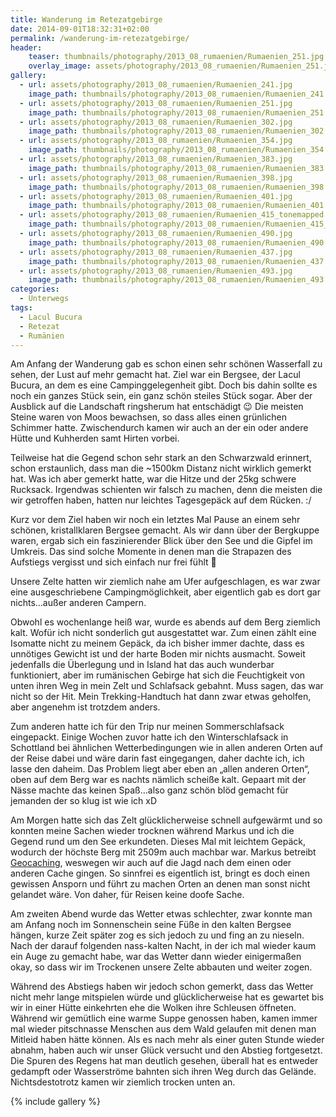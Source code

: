 ```yaml
---
title: Wanderung im Retezatgebirge
date: 2014-09-01T18:32:31+02:00
permalink: /wanderung-im-retezatgebirge/
header:
    teaser: thumbnails/photography/2013_08_rumaenien/Rumaenien_251.jpg
    overlay_image: assets/photography/2013_08_rumaenien/Rumaenien_251.jpg
gallery:
  - url: assets/photography/2013_08_rumaenien/Rumaenien_241.jpg
    image_path: thumbnails/photography/2013_08_rumaenien/Rumaenien_241.jpg
  - url: assets/photography/2013_08_rumaenien/Rumaenien_251.jpg
    image_path: thumbnails/photography/2013_08_rumaenien/Rumaenien_251.jpg
  - url: assets/photography/2013_08_rumaenien/Rumaenien_302.jpg
    image_path: thumbnails/photography/2013_08_rumaenien/Rumaenien_302.jpg
  - url: assets/photography/2013_08_rumaenien/Rumaenien_354.jpg
    image_path: thumbnails/photography/2013_08_rumaenien/Rumaenien_354.jpg
  - url: assets/photography/2013_08_rumaenien/Rumaenien_383.jpg
    image_path: thumbnails/photography/2013_08_rumaenien/Rumaenien_383.jpg
  - url: assets/photography/2013_08_rumaenien/Rumaenien_398.jpg
    image_path: thumbnails/photography/2013_08_rumaenien/Rumaenien_398.jpg
  - url: assets/photography/2013_08_rumaenien/Rumaenien_401.jpg
    image_path: thumbnails/photography/2013_08_rumaenien/Rumaenien_401.jpg
  - url: assets/photography/2013_08_rumaenien/Rumaenien_415_tonemapped.jpg
    image_path: thumbnails/photography/2013_08_rumaenien/Rumaenien_415_tonemapped.jpg
  - url: assets/photography/2013_08_rumaenien/Rumaenien_490.jpg
    image_path: thumbnails/photography/2013_08_rumaenien/Rumaenien_490.jpg
  - url: assets/photography/2013_08_rumaenien/Rumaenien_437.jpg
    image_path: thumbnails/photography/2013_08_rumaenien/Rumaenien_437.jpg
  - url: assets/photography/2013_08_rumaenien/Rumaenien_493.jpg
    image_path: thumbnails/photography/2013_08_rumaenien/Rumaenien_493.jpg
categories:
  - Unterwegs
tags:
  - Lacul Bucura
  - Retezat
  - Rumänien
---
```


Am Anfang der Wanderung gab es schon einen sehr schönen Wasserfall zu sehen, der Lust auf mehr gemacht hat. 
Ziel war ein Bergsee, der Lacul Bucura, an dem es eine Campinggelegenheit gibt. Doch bis dahin sollte es noch ein ganzes Stück sein, 
ein ganz schön steiles Stück sogar. Aber der Ausblick auf die Landschaft ringsherum hat entschädigt 😉 
Die meisten Steine waren von Moos bewachsen, so dass alles einen grünlichen Schimmer hatte. 
Zwischendurch kamen wir auch an der ein oder andere Hütte und Kuhherden samt Hirten vorbei.

Teilweise hat die Gegend schon sehr stark an den Schwarzwald erinnert, schon erstaunlich, dass man die ~1500km Distanz nicht wirklich gemerkt hat. 
Was ich aber gemerkt hatte, war die Hitze und der 25kg schwere Rucksack. Irgendwas schienten wir falsch zu machen, 
denn die meisten die wir getroffen haben, hatten nur leichtes Tagesgepäck auf dem Rücken. :/

Kurz vor dem Ziel haben wir noch ein letztes Mal Pause an einem sehr schönen, kristallklaren Bergsee gemacht. 
Als wir dann über der Bergkuppe waren, ergab sich ein faszinierender Blick über den See und die Gipfel im Umkreis. 
Das sind solche Momente in denen man die Strapazen des Aufstiegs vergisst und sich einfach nur frei fühlt 🙂

Unsere Zelte hatten wir ziemlich nahe am Ufer aufgeschlagen, es war zwar eine ausgeschriebene Campingmöglichkeit, 
aber eigentlich gab es dort gar nichts…außer anderen Campern.

Obwohl es wochenlange heiß war, wurde es abends auf dem Berg ziemlich kalt. Wofür ich nicht sonderlich gut ausgestattet war. 
Zum einen zählt eine Isomatte nicht zu meinem Gepäck, da ich bisher immer dachte, 
dass es unnötiges Gewicht ist und der harte Boden mir nichts ausmacht. 
Soweit jedenfalls die Überlegung und in Island hat das auch wunderbar funktioniert, 
aber im rumänischen Gebirge hat sich die Feuchtigkeit von unten ihren Weg in mein Zelt und Schlafsack gebahnt. 
Muss sagen, das war nicht so der Hit. Mein Trekking-Handtuch hat dann zwar etwas geholfen, aber angenehm ist trotzdem anders.

Zum anderen hatte ich für den Trip nur meinen Sommerschlafsack eingepackt. 
Einige Wochen zuvor hatte ich den Winterschlafsack in Schottland bei ähnlichen Wetterbedingungen wie in allen 
anderen Orten auf der Reise dabei und wäre darin fast eingegangen, daher dachte ich, ich lasse den daheim. 
Das Problem liegt aber eben an „allen anderen Orten“, oben auf dem Berg war es nachts nämlich scheiße kalt. 
Gepaart mit der Nässe machte das keinen Spaß…also ganz schön blöd gemacht für jemanden der so klug ist wie ich xD

Am Morgen hatte sich das Zelt glücklicherweise schnell aufgewärmt und so konnten meine Sachen wieder trocknen 
während Markus und ich die Gegend rund um den See erkundeten. Dieses Mal mit leichtem Gepäck, 
wodurch der höchste Berg mit 2509m auch machbar war. Markus betreibt [Geocaching](https://de.wikipedia.org/wiki/Geocaching),
weswegen wir auch auf die Jagd nach dem einen oder anderen Cache gingen. So sinnfrei es eigentlich ist, 
bringt es doch einen gewissen Ansporn und führt zu machen Orten an denen man sonst nicht gelandet wäre. 
Von daher, für Reisen keine doofe Sache.

Am zweiten Abend wurde das Wetter etwas schlechter, zwar konnte man am Anfang noch im Sonnenschein seine Füße in den kalten Bergsee hängen, 
kurze Zeit später zog es sich jedoch zu und fing an zu nieseln. Nach der darauf folgenden nass-kalten Nacht, 
in der ich mal wieder kaum ein Auge zu gemacht habe, war das Wetter dann wieder einigermaßen okay, 
so dass wir im Trockenen unsere Zelte abbauten und weiter zogen.

Während des Abstiegs haben wir jedoch schon gemerkt, dass das Wetter nicht mehr lange mitspielen würde und 
glücklicherweise hat es gewartet bis wir in einer Hütte einkehrten ehe die Wolken ihre Schleusen öffneten. 
Während wir gemütlich eine warme Suppe genossen haben, kamen immer mal wieder pitschnasse Menschen aus dem Wald 
gelaufen mit denen man Mitleid haben hätte können. Als es nach mehr als einer guten Stunde wieder abnahm, 
haben auch wir unser Glück versucht und den Abstieg fortgesetzt. Die Spuren des Regens hat man deutlich gesehen, 
überall hat es entweder gedampft oder Wasserströme bahnten sich ihren Weg durch das Gelände. 
Nichtsdestotrotz kamen wir ziemlich trocken unten an.

{% include gallery %}